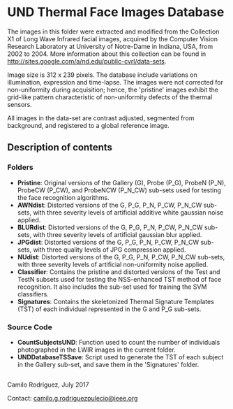 # UND Thermal Face Images Database

The images in this folder were extracted and modified from the Collection X1 of Long Wave Infrared facial images, acquired by the Computer Vision Research Laboratory at University of Notre-Dame in Indiana, USA, from 2002 to 2004. More information about this collection can be found in http://sites.google.com/a/nd.edu/public-cvrl/data-sets.

Image size is 312 x 239 pixels. The database include variations on illumination, expression and time-lapse. The images were not corrected for non-uniformity during acquisition; hence, the 'pristine' images exhibit the grid-like pattern characteristic of non-uniformity defects of the thermal sensors.

All images in the data-set are contrast adjusted, segmented from background, and registered to a global reference image.

## Description of contents

### Folders

* **Pristine**: Original versions of the Gallery (G), Probe (P_G), ProbeN (P_N), ProbeCW (P_CW), and ProbeNCW (P_N_CW) sub-sets used for testing the face recognition algorithms.
* **AWNdist**: Distorted versions of the G, P_G, P_N, P_CW, P_N_CW sub-sets, with three severity levels of artificial additive white gaussian noise applied.
* **BLURdist**: Distorted versions of the G, P_G, P_N, P_CW, P_N_CW sub-sets, with three severity levels of artificial gaussian blur applied.
* **JPGdist**: Distorted versions of the G, P_G, P_N, P_CW, P_N_CW sub-sets, with three quality levels of JPG compression applied.
* **NUdist**: Distorted versions of the G, P_G, P_N, P_CW, P_N_CW sub-sets, with three severity levels of artificial non-uniformity noise applied.
* **Classifier**: Contains the pristine and distorted versions of the Test and TestN subsets used for testing the NSS-enhanced TST method of face recognition. It also includes the sub-set used for training the SVM classifiers.
* **Signatures**: Contains the skeletonized Thermal Signature Templates (TST) of each individual represented in the G and P_G sub-sets.

### Source Code

* **CountSubjectsUND**: Function used to count the number of individuals photographed in the LWIR images in the current folder.
* **UNDDatabaseTSSave**: Script used to generate the TST of each subject in the Gallery sub-set, and save them in the 'Signatures' folder.

##
Camilo Rodríguez, July 2017

Contact: camilo.g.rodriguezpulecio@ieee.org
